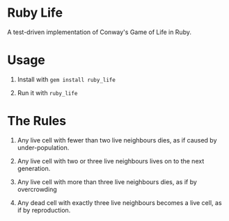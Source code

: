 Ruby Life
=========

A test-driven implementation of Conway's Game of Life in Ruby.

Usage
=====

1) Install with `gem install ruby_life`

2) Run it with `ruby_life`

The Rules
=========

1. Any live cell with fewer than two live neighbours dies,
   as if caused by under-population.

2. Any live cell with two or three live neighbours
   lives on to the next generation.

3. Any live cell with more than three live
   neighbours dies, as if by overcrowding

4. Any dead cell with exactly three live neighbours
   becomes a live cell, as if by reproduction.


